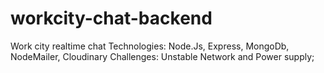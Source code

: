 # workcity-chat-backend
Work city realtime chat
Technologies: Node.Js, Express, MongoDb, NodeMailer, Cloudinary
Challenges: Unstable Network and Power supply;